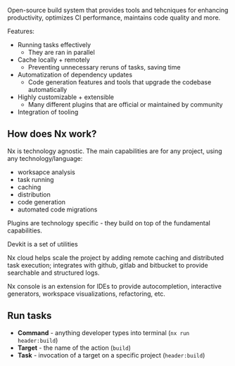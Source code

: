 Open-source build system that provides tools and tehcniques for enhancing productivity, optimizes CI performance, maintains code quality and more.

Features:
- Running tasks effectively
	- They are ran in parallel
- Cache locally + remotely
	- Preventing unnecessary reruns of tasks, saving time
- Automatization of dependency updates
	- Code generation features and tools that upgrade the codebase automatically
- Highly customizable + extensible
	- Many different plugins that are official or maintained by community
- Integration of tooling

## How does Nx work?

Nx is technology agnostic. The main capabilities are for any project, using any technology/language:
- worksapce analysis
- task running
- caching
- distribution
- code generation
- automated code migrations

Plugins are technology specific - they build on top of the fundamental capabilities. 

Devkit is a set of utilities

Nx cloud helps scale the project by adding remote caching and distributed task execution; integrates with github, gitlab and bitbucket to provide searchable and structured logs.

Nx console is an extension for IDEs to provide autocompletion, interactive generators, workspace visualizations, refactoring, etc.

## Run tasks

- **Command** - anything developer types into terminal (`nx run header:build`)
- **Target** - the name of the action (`build`)
- **Task** - invocation of a target on a specific project (`header:build`)

